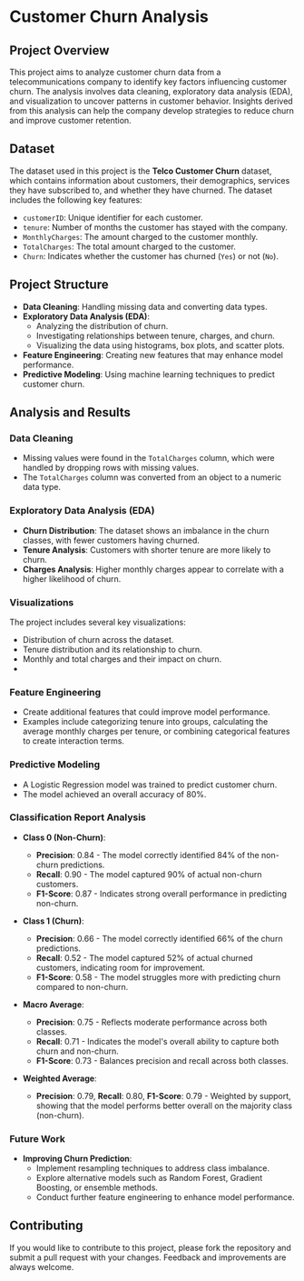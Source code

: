 # Customer Churn Analysis

## Project Overview

This project aims to analyze customer churn data from a telecommunications company to identify key factors influencing customer churn. The analysis involves data cleaning, exploratory data analysis (EDA), and visualization to uncover patterns in customer behavior. Insights derived from this analysis can help the company develop strategies to reduce churn and improve customer retention.

## Dataset

The dataset used in this project is the **Telco Customer Churn** dataset, which contains information about customers, their demographics, services they have subscribed to, and whether they have churned. The dataset includes the following key features:
- `customerID`: Unique identifier for each customer.
- `tenure`: Number of months the customer has stayed with the company.
- `MonthlyCharges`: The amount charged to the customer monthly.
- `TotalCharges`: The total amount charged to the customer.
- `Churn`: Indicates whether the customer has churned (`Yes`) or not (`No`).

## Project Structure

- **Data Cleaning**: Handling missing data and converting data types.
- **Exploratory Data Analysis (EDA)**: 
  - Analyzing the distribution of churn.
  - Investigating relationships between tenure, charges, and churn.
  - Visualizing the data using histograms, box plots, and scatter plots.
- **Feature Engineering**: Creating new features that may enhance model performance.
- **Predictive Modeling**: Using machine learning techniques to predict customer churn.


## Analysis and Results

### Data Cleaning

- Missing values were found in the `TotalCharges` column, which were handled by dropping rows with missing values.
- The `TotalCharges` column was converted from an object to a numeric data type.

### Exploratory Data Analysis (EDA)

- **Churn Distribution**: The dataset shows an imbalance in the churn classes, with fewer customers having churned.
- **Tenure Analysis**: Customers with shorter tenure are more likely to churn.
- **Charges Analysis**: Higher monthly charges appear to correlate with a higher likelihood of churn.

### Visualizations

The project includes several key visualizations:
- Distribution of churn across the dataset.
- Tenure distribution and its relationship to churn.
- Monthly and total charges and their impact on churn.
- 
### Feature Engineering
- Create additional features that could improve model performance.
- Examples include categorizing tenure into groups, calculating the average monthly charges per tenure, or combining categorical features to create interaction terms.
### Predictive Modeling

- A Logistic Regression model was trained to predict customer churn.
- The model achieved an overall accuracy of 80%.

### Classification Report Analysis

- **Class 0 (Non-Churn)**: 
  - **Precision**: 0.84 - The model correctly identified 84% of the non-churn predictions.
  - **Recall**: 0.90 - The model captured 90% of actual non-churn customers.
  - **F1-Score**: 0.87 - Indicates strong overall performance in predicting non-churn.
  
- **Class 1 (Churn)**: 
  - **Precision**: 0.66 - The model correctly identified 66% of the churn predictions.
  - **Recall**: 0.52 - The model captured 52% of actual churned customers, indicating room for improvement.
  - **F1-Score**: 0.58 - The model struggles more with predicting churn compared to non-churn.

- **Macro Average**:
  - **Precision**: 0.75 - Reflects moderate performance across both classes.
  - **Recall**: 0.71 - Indicates the model's overall ability to capture both churn and non-churn.
  - **F1-Score**: 0.73 - Balances precision and recall across both classes.
  
- **Weighted Average**:
  - **Precision**: 0.79, **Recall**: 0.80, **F1-Score**: 0.79 - Weighted by support, showing that the model performs better overall on the majority class (non-churn).

### Future Work

- **Improving Churn Prediction**:
  - Implement resampling techniques to address class imbalance.
  - Explore alternative models such as Random Forest, Gradient Boosting, or ensemble methods.
  - Conduct further feature engineering to enhance model performance.


## Contributing

If you would like to contribute to this project, please fork the repository and submit a pull request with your changes. Feedback and improvements are always welcome.
